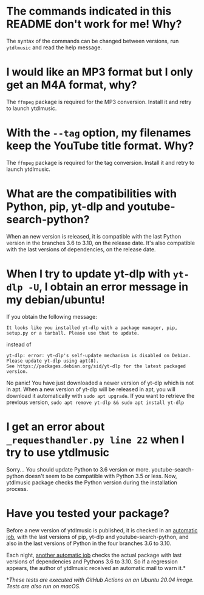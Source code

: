 

# The commands indicated in this README don't work for me! Why?

The  syntax of the commands can be changed between versions, run ``ytdlmusic`` and read the help message. 

# I would like an MP3 format but I only get an M4A format, why?

The ``ffmpeg`` package is required for the MP3 conversion. Install it and retry to launch ytdlmusic.


# With the ``--tag`` option, my filenames keep the YouTube title format. Why?

The ``ffmpeg`` package is required for the tag conversion. Install it and retry to launch ytdlmusic.
# What are the compatibilities with Python, pip, yt-dlp and youtube-search-python?

When an new version is released, it is compatible with the last Python version in the branches 3.6 to 3.10, on the release date. It's also compatible with the last versions of dependencies, on the release date.



# When I try to update yt-dlp with ``yt-dlp -U``, I obtain an error message in my debian/ubuntu!

If you obtain the following message: 

```
It looks like you installed yt-dlp with a package manager, pip, setup.py or a tarball. Please use that to update.
```

instead of 

```
yt-dlp: error: yt-dlp's self-update mechanism is disabled on Debian.
Please update yt-dlp using apt(8).
See https://packages.debian.org/sid/yt-dlp for the latest packaged version.
```

No panic! You have just downloaded a newer version of yt-dlp which is not in apt. When a new version of yt-dlp will be released in apt, you will download it automatically with ``sudo apt upgrade``. If you want to retrieve the previous version, ``sudo apt remove yt-dlp && sudo apt install yt-dlp``

# I get an error about ``_requesthandler.py line 22`` when I try to use ytdlmusic

Sorry... You should update Python to 3.6 version or more. youtube-search-python doesn't seem to be compatible with Python 3.5 or less. Now, ytdlmusic package checks the Python version during the installation process.

# Have you tested your package?

Before a new version of ytdlmusic is published, it is checked in an [automatic job](https://github.com/thib1984/ytdlmusic/actions/workflows/publish.yml), with the last versions of pip, yt-dlp and youtube-search-python, and also in the last versions of Python in the four branches 3.6 to 3.10.

Each night, [another automatic job](https://github.com/thib1984/ytdlmusic/actions/workflows/test_published_release.yml) checks the actual package with last versions of dependencies and Pythons 3.6 to 3.10. So if a regression appears, the author of ytdlmusic received  an automatic mail to warn it.*

*_These tests are executed with GitHub Actions on an Ubuntu 20.04 image. Tests are also run on macOS._
